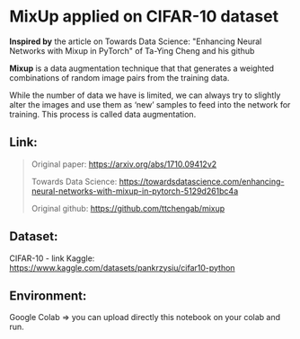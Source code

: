 # MixUp applied on CIFAR-10 dataset

**Inspired by** the article on Towards Data Science: "Enhancing Neural Networks with Mixup in PyTorch" of Ta-Ying Cheng and his github

**Mixup** is a data augmentation technique that that generates a weighted combinations of random image pairs from the training data.

While the number of data we have is limited, we can always try to slightly alter the images and use them as ‘new’ samples to feed into the network for training. This process is called data augmentation.

## Link: 
> Original paper: https://arxiv.org/abs/1710.09412v2
>
> Towards Data Science: https://towardsdatascience.com/enhancing-neural-networks-with-mixup-in-pytorch-5129d261bc4a
> 
> Original github: https://github.com/ttchengab/mixup

## Dataset: 
CIFAR-10 - link Kaggle: https://www.kaggle.com/datasets/pankrzysiu/cifar10-python

## Environment:
Google Colab => you can upload directly this notebook on your colab and run.
